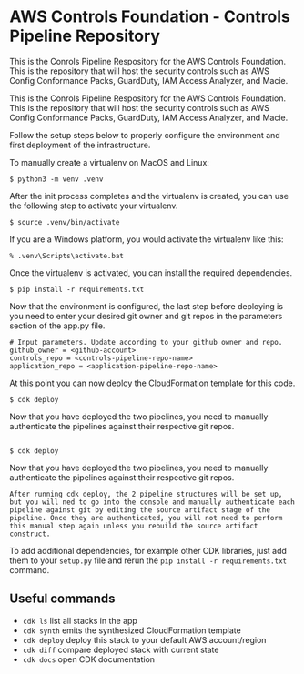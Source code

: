 # AWS Controls Foundation - Controls Pipeline Repository

This is the Conrols Pipeline Respository for the AWS Controls Foundation. This is the repository that will host the security controls such as AWS Config Conformance Packs, GuardDuty, IAM Access Analyzer, and Macie.

This is the Conrols Pipeline Respository for the AWS Controls Foundation. This is the repository that will host the security controls such as AWS Config Conformance Packs, GuardDuty, IAM Access Analyzer, and Macie.

Follow the setup steps below to properly configure the environment and first deployment of the infrastructure.

To manually create a virtualenv on MacOS and Linux:

```
$ python3 -m venv .venv
```

After the init process completes and the virtualenv is created, you can use the following
step to activate your virtualenv.

```
$ source .venv/bin/activate
```

If you are a Windows platform, you would activate the virtualenv like this:

```
% .venv\Scripts\activate.bat
```

Once the virtualenv is activated, you can install the required dependencies.

```
$ pip install -r requirements.txt
```
Now that the environment is configured, the last step before deploying is you need to enter your desired git owner and git repos in the parameters section of the app.py file.
```
# Input parameters. Update according to your github owner and repo.
github_owner = <github-account>
controls_repo = <controls-pipeline-repo-name>
application_repo = <application-pipeline-repo-name>
```

At this point you can now deploy the CloudFormation template for this code.

```
$ cdk deploy
```

Now that you have deployed the two pipelines, you need to manually authenticate the pipelines against their respective git repos.
```

$ cdk deploy
```

Now that you have deployed the two pipelines, you need to manually authenticate the pipelines against their respective git repos.

```
After running cdk deploy, the 2 pipeline structures will be set up, but you will ned to go into the console and manually authenticate each pipeline against git by editing the source artifact stage of the pipeline. Once they are authenticated, you will not need to perform this manual step again unless you rebuild the source artifact construct.
```

To add additional dependencies, for example other CDK libraries, just add
them to your `setup.py` file and rerun the `pip install -r requirements.txt`
command.

## Useful commands

 * `cdk ls`          list all stacks in the app
 * `cdk synth`       emits the synthesized CloudFormation template
 * `cdk deploy`      deploy this stack to your default AWS account/region
 * `cdk diff`        compare deployed stack with current state
 * `cdk docs`        open CDK documentation
